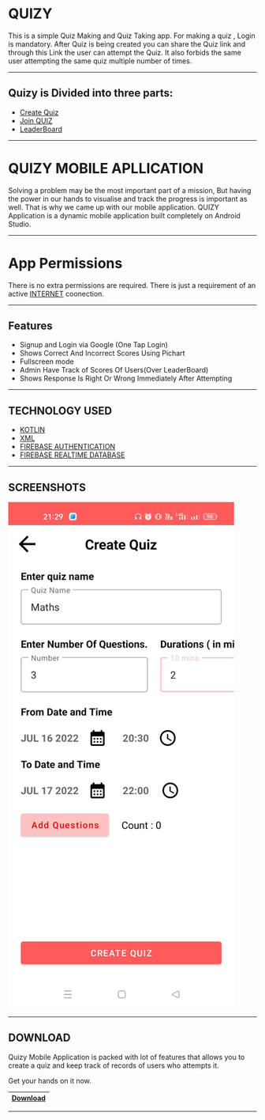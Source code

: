 # QUIZY

This is a simple Quiz Making and Quiz Taking app. For making a quiz , Login is mandatory. 
After Quiz is being created you can share the Quiz link and through this Link the user can attempt the Quiz. It also forbids the same user attempting the same quiz multiple number of times.
***
## Quizy is Divided into three parts:

 - [Create Quiz](https://github.com/shivenducs1136/Quizy/blob/main/app/src/main/java/com/bitwisor/quizy/fragments/CreateFragment.kt)
 - [Join QUIZ](https://github.com/shivenducs1136/Quizy/blob/main/app/src/main/java/com/bitwisor/quizy/fragments/joinFragments/JoinHomeFragment.kt)
 - [LeaderBoard](https://github.com/shivenducs1136/Quizy/commit/35d4ab61d243096949e79fc2113fa05c878db7b3)
***
 # QUIZY MOBILE APLLICATION
 Solving a problem may be the most important part of a mission, But having the power in our hands to visualise and track the progress is important as well. That is why we came up with our mobile application. QUIZY Application is a dynamic mobile application built completely on Android Studio.
***
# App Permissions
There is no extra permissions are required. There is just a requirement of an active [INTERNET]() coonection.
***
## Features
- Signup and Login via Google (One Tap Login)
- Shows Correct And Incorrect Scores Using Pichart
- Fullscreen mode
- Admin Have Track of Scores Of Users(Over LeaderBoard)
- Shows Response Is Right Or Wrong Immediately After Attempting
***
## TECHNOLOGY USED
- [KOTLIN](https://www.w3schools.com/kotlin/index.php)
- [XML](https://developer.mozilla.org/en-US/docs/Web/XML/XML_introduction)
- [FIREBASE AUTHENTICATION](https://firebase.google.com/products/auth?gclid=EAIaIQobChMIkI3oq9j9-AIVephmAh04fgQTEAAYASAAEgJwoPD_BwE&gclsrc=aw.ds) 
- [FIREBASE REALTIME DATABASE](https://firebase.google.com/docs/database)
***
## SCREENSHOTS
![home](Images/WhatsApp%20Image%202022-07-16%20at%209.36.42%20PM.jpeg)

***
## DOWNLOAD
Quizy Mobile Application is packed with lot of features that allows you to create a quiz and keep track of records of users who attempts it. 
        
Get your hands on it now.

| [Download](https://drive.google.com/drive/folders/1zxto7CBRViEGNzBZi6_UE_FffxGPuktx?usp=sharing) |
|------------------------------------------------------------------------------------------|
****

